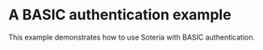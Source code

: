 # A BASIC authentication example

This example demonstrates how to use Soteria with BASIC authentication.